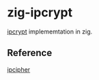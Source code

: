 # zig-ipcrypt

[ipcrypt](https://powerdns.org/ipcipher/ipcipher.md.html) implememtation in zig.

## Reference

[ipcipher](https://github.com/silkeh/ipcipher)
